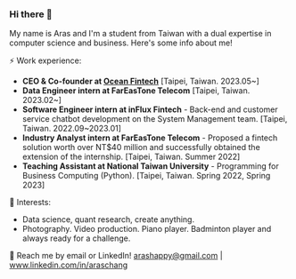 ### Hi there 👋

My name is Aras and I'm a student from Taiwan with a dual expertise in computer science and business. Here's some info about me!

⚡ Work experience:

* **CEO & Co-founder at [Ocean Fintech](https://oceanfin.tech)** [Taipei, Taiwan. 2023.05~]<br>
* **Data Engineer intern at FarEasTone Telecom** [Taipei, Taiwan. 2023.02~]<br>
* **Software Engineer intern at inFlux Fintech** - Back-end and customer service chatbot development on the System Management team. [Taipei, Taiwan. 2022.09~2023.01]<br>
* **Industry Analyst intern at FarEasTone Telecom** - Proposed a fintech solution worth over NT$40 million and successfully obtained the extension of the internship. [Taipei, Taiwan. Summer 2022]<br>
* **Teaching Assistant at National Taiwan University** - Programming for Business Computing (Python). [Taipei, Taiwan. Spring 2022, Spring 2023]


🌱 Interests:

* Data science, quant research, create anything.<br>
* Photography. Video production. Piano player. Badminton player and always ready for a challenge.

💬 Reach me by email or LinkedIn! arashappy@gmail.com | www.linkedin.com/in/araschang
